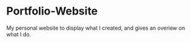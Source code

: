 # Portfolio-Website
My personal website to display what I created, and gives an overiew on what I do.
